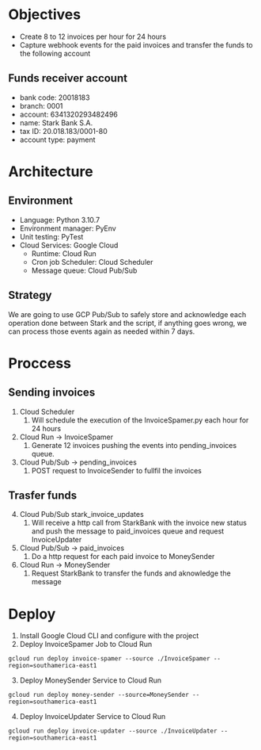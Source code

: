# Objectives
- Create 8 to 12 invoices per hour for 24 hours
- Capture webhook events for the paid invoices and transfer the funds to the following account

## Funds receiver account
- bank code: 20018183
- branch: 0001
- account: 6341320293482496
- name: Stark Bank S.A.
- tax ID: 20.018.183/0001-80
- account type: payment

# Architecture

## Environment
- Language: Python 3.10.7
- Environment manager: PyEnv
- Unit testing: PyTest
- Cloud Services: Google Cloud
  - Runtime: Cloud Run
  - Cron job Scheduler: Cloud Scheduler
  - Message queue: Cloud Pub/Sub

## Strategy
We are going to use GCP Pub/Sub to safely store and acknowledge each operation done between Stark and the script, if anything goes wrong, we can process those events again as needed within 7 days.

# Proccess
## Sending invoices
1. Cloud Scheduler 
   1. Will schedule the execution of the InvoiceSpamer.py each hour for 24 hours
2. Cloud Run -> InvoiceSpamer
   1. Generate 12 invoices pushing the events into pending_invoices queue.
3. Cloud Pub/Sub -> pending_invoices
   1. POST request to InvoiceSender to fullfil the invoices

## Trasfer funds
4. Cloud Pub/Sub stark_invoice_updates
   1. Will receive a  http call from StarkBank with the invoice new status and push the message to paid_invoices queue and request InvoiceUpdater
5. Cloud Pub/Sub -> paid_invoices
   1. Do a http request for each paid invoice to MoneySender
6. Cloud Run -> MoneySender
   1. Request StarkBank to transfer the funds and aknowledge the message

# Deploy

1. Install Google Cloud CLI and configure with the project
2. Deploy InvoiceSpamer Job to Cloud Run
```
gcloud run deploy invoice-spamer --source ./InvoiceSpamer --region=southamerica-east1
```
3. Deploy MoneySender Service to Cloud Run
```
gcloud run deploy money-sender --source=MoneySender --region=southamerica-east1
```
4. Deploy InvoiceUpdater Service to Cloud Run
```
gcloud run deploy invoice-updater --source ./InvoiceUpdater --region=southamerica-east1
```